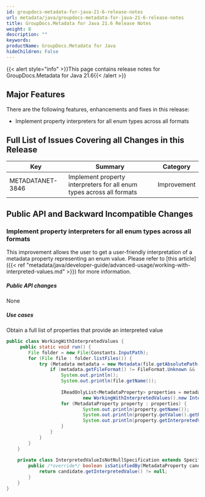 ```yaml
---
id: groupdocs-metadata-for-java-21-6-release-notes
url: metadata/java/groupdocs-metadata-for-java-21-6-release-notes
title: GroupDocs.Metadata for Java 21.6 Release Notes
weight: 8
description: ""
keywords: 
productName: GroupDocs.Metadata for Java
hideChildren: False
---
```

{{< alert style="info" >}}This page contains release notes for GroupDocs.Metadata for Java 21.6{{< /alert >}}

## Major Features

  
There are the following features, enhancements and fixes in this release:

*   Implement property interpreters for all enum types across all formats

## Full List of Issues Covering all Changes in this Release

| Key | Summary | Category |
| --- | --- | --- |
| METADATANET-3846 | Implement property interpreters for all enum types across all formats                               | Improvement         |


## Public API and Backward Incompatible Changes

### Implement property interpreters for all enum types across all formats

This improvement allows the user to get a user-friendly interpretation of a metadata property representing an enum value. Please refer to [this article]({{< ref "metadata/java/developer-guide/advanced-usage/working-with-interpreted-values.md" >}}) for more information.

##### Public API changes

None

##### Use cases 

Obtain a full list of properties that provide an interpreted value

```java
public class WorkingWithInterpretedValues {
     public static void run() {
        File folder = new File(Constants.InputPath);
        for (File file : folder.listFiles()) {
            try (Metadata metadata = new Metadata(file.getAbsolutePath())) {
                if (metadata.getFileFormat() != FileFormat.Unknown && !metadata.getDocumentInfo().isEncrypted()) {
                    System.out.println();
                    System.out.println(file.getName());
                      
                    IReadOnlyList<MetadataProperty> properties = metadata.findProperties(
                            new WorkingWithInterpretedValues().new InterpretedValueIsNotNullSpecification());
                    for (MetadataProperty property : properties) {
                            System.out.println(property.getName());
                            System.out.println(property.getValue().getRawValue());
                            System.out.println(property.getInterpretedValue().getRawValue());
                    }
                }
            }
        }
    }
       
    private class InterpretedValueIsNotNullSpecification extends Specification {
        public /*override*/ boolean isSatisfiedBy(MetadataProperty candidate) {
            return candidate.getInterpretedValue() != null;
        }
    }
}
```